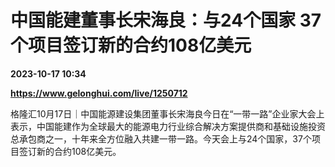 # 中国能建董事长宋海良：与24个国家 37个项目签订新的合约108亿美元

**2023-10-17 10:34**

**https://www.gelonghui.com/live/1250712**

格隆汇10月17日｜中国能源建设集团董事长宋海良今日在“一带一路”企业家大会上表示，中国能建作为全球最大的能源电力行业综合解决方案提供商和基础设施投资总承包商之一，十年来全方位融入共建一带一路。今天会上与24个国家，37个项目签订新的合约108亿美元。